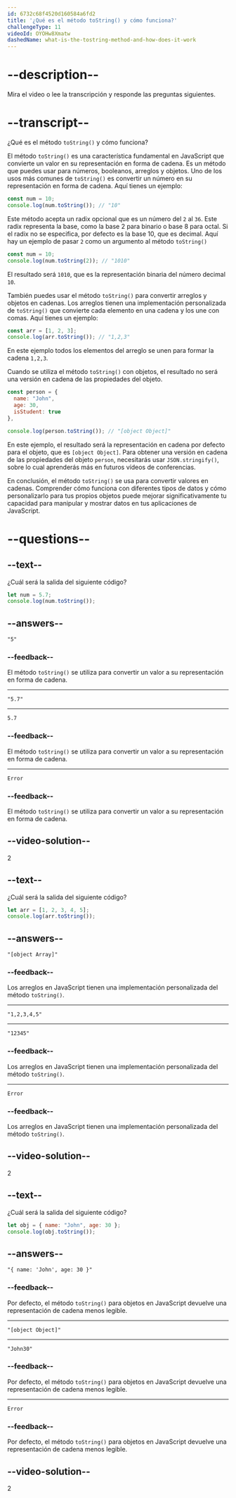 ```yaml
---
id: 6732c68f4520d160584a6fd2
title: '¿Qué es el método toString() y cómo funciona?'
challengeType: 11
videoId: OYOHw8Xmatw
dashedName: what-is-the-tostring-method-and-how-does-it-work
---
```


# --description--

Mira el video o lee la transcripción y responde las preguntas siguientes.

# --transcript--

¿Qué es el método `toString()` y cómo funciona?

El método `toString()` es una característica fundamental en JavaScript que convierte un valor en su representación en forma de cadena. Es un método que puedes usar para números, booleanos, arreglos y objetos. Uno de los usos más comunes de `toString()` es convertir un número en su representación en forma de cadena. Aquí tienes un ejemplo:

```js
const num = 10;
console.log(num.toString()); // "10"
```

Este método acepta un radix opcional que es un número del `2` al `36`. Este radix representa la base, como la base 2 para binario o base 8 para octal. Si el radix no se especifica, por defecto es la base 10, que es decimal. Aquí hay un ejemplo de pasar `2` como un argumento al método `toString()`

```js
const num = 10;
console.log(num.toString(2)); // "1010"
```

El resultado será `1010`, que es la representación binaria del número decimal `10`.

También puedes usar el método `toString()` para convertir arreglos y objetos en cadenas. Los arreglos tienen una implementación personalizada de `toString()` que convierte cada elemento en una cadena y los une con comas. Aquí tienes un ejemplo:

```js
const arr = [1, 2, 3];
console.log(arr.toString()); // "1,2,3"
```

En este ejemplo todos los elementos del arreglo se unen para formar la cadena `1,2,3`.

Cuando se utiliza el método `toString()` con objetos, el resultado no será una versión en cadena de las propiedades del objeto.

```js
const person = {
  name: "John",
  age: 30,
  isStudent: true
},

console.log(person.toString()); // "[object Object]"
```

En este ejemplo, el resultado será la representación en cadena por defecto para el objeto, que es `[object Object]`. Para obtener una versión en cadena de las propiedades del objeto `person`, necesitarás usar `JSON.stringify()`, sobre lo cual aprenderás más en futuros vídeos de conferencias.

En conclusión, el método `toString()` se usa para convertir valores en cadenas. Comprender cómo funciona con diferentes tipos de datos y cómo personalizarlo para tus propios objetos puede mejorar significativamente tu capacidad para manipular y mostrar datos en tus aplicaciones de JavaScript.

# --questions--

## --text--

¿Cuál será la salida del siguiente código?

```js
let num = 5.7;
console.log(num.toString());
```

## --answers--

`"5"`

### --feedback--

El método `toString()` se utiliza para convertir un valor a su representación en forma de cadena.

---

`"5.7"`

---

`5.7`

### --feedback--

El método `toString()` se utiliza para convertir un valor a su representación en forma de cadena.

---

`Error`

### --feedback--

El método `toString()` se utiliza para convertir un valor a su representación en forma de cadena.

## --video-solution--

2

## --text--

¿Cuál será la salida del siguiente código?

```js
let arr = [1, 2, 3, 4, 5];
console.log(arr.toString());
```

## --answers--

`"[object Array]"`

### --feedback--

Los arreglos en JavaScript tienen una implementación personalizada del método `toString()`.

---

`"1,2,3,4,5"`

---

`"12345"`

### --feedback--

Los arreglos en JavaScript tienen una implementación personalizada del método `toString()`.

---

`Error`

### --feedback--

Los arreglos en JavaScript tienen una implementación personalizada del método `toString()`.

## --video-solution--

2

## --text--

¿Cuál será la salida del siguiente código?

```js
let obj = { name: "John", age: 30 };
console.log(obj.toString());
```

## --answers--

`"{ name: 'John', age: 30 }"`

### --feedback--

Por defecto, el método `toString()` para objetos en JavaScript devuelve una representación de cadena menos legible.

---

`"[object Object]"`

---

`"John30"`

### --feedback--

Por defecto, el método `toString()` para objetos en JavaScript devuelve una representación de cadena menos legible.

---

`Error`

### --feedback--

Por defecto, el método `toString()` para objetos en JavaScript devuelve una representación de cadena menos legible.

## --video-solution--

2
